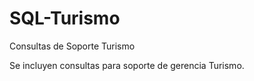 # SQL-Turismo
Consultas de Soporte Turismo

Se incluyen consultas para soporte de gerencia Turismo.
